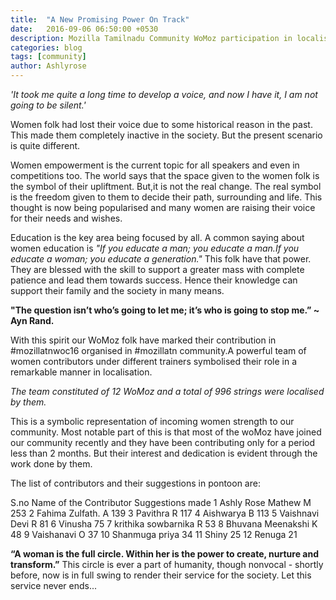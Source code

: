 ```yaml
---
title:  "A New Promising Power On Track"
date:   2016-09-06 06:50:00 +0530
description: Mozilla Tamilnadu Community WoMoz participation in localisation
categories: blog
tags: [community]
author: Ashlyrose
---
```

*'It took me quite a long time to develop a voice, and now I have it, I am not going to be silent.'* 
 
Women folk had lost their voice due to some historical reason in the past. This made them completely inactive in the society. But the present scenario is quite different.

Women empowerment is the current topic for all speakers and even in competitions too. The world says that the space given to the women folk is the symbol of their upliftment. But,it is not the real change. The real symbol is the freedom given to them to decide their path, surrounding and life. 
This thought is now being popularised and many women are raising their voice for their needs and wishes. 

Education is the key area being focused by all. A common saying about women education is *"If you educate a man; you educate a man.If you educate a woman; you educate a generation."* This folk have that power. They are blessed with the skill to support a greater mass with complete patience and lead them towards success. Hence their knowledge can support their family and the society in many means.
 
**"The question isn’t who’s going to let me; it’s who is going to stop me.” ~ Ayn Rand.**
 
With this spirit our WoMoz folk have marked their contribution in #mozillatnwoc16 organised in #mozillatn community.A powerful team of women contributors under different trainers  symbolised their role in  a remarkable manner in localisation.

*The team constituted of 12 WoMoz and a total of  996 strings were localised by them.*

This is a symbolic representation of incoming women strength to our community. Most notable part of this is that most of the woMoz have joined  our community recently and they have been contributing only for a period less than 2 months. But their interest and dedication is evident through the work done by them. 


The list of contributors and their suggestions in pontoon are:

S.no      Name of the Contributor       Suggestions made
1          Ashly Rose Mathew M                 253
2           Fahima Zulfath. A                  139
3              Pavithra R                      117
4              Aishwarya B                     113
5            Vaishnavi Devi R                   81
6                Vinusha                        75
7          krithika sowbarnika R                53
8           Bhuvana Meenakshi K                 48
9              Vaishanavi O                     37
10            Shanmuga priya                    34
11                Shiny                         25
12               Renuga                         21
 

 
**“A woman is the full circle. Within her is the power to create, nurture and transform.”**  This circle is ever a part of humanity, though nonvocal - shortly before, now is in full swing to render their service for the society. Let this service never ends...
